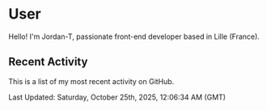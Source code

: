 # User

Hello! I'm Jordan-T, passionate front-end developer based in Lille (France).

## Recent Activity

This is a list of my most recent activity on GitHub.

<!--RECENT_ACTIVITY:start-->
<!--RECENT_ACTIVITY:end-->

<!--RECENT_ACTIVITY:last_update-->
Last Updated: Saturday, October 25th, 2025, 12:06:34 AM (GMT)
<!--RECENT_ACTIVITY:last_update_end-->
